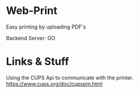 # Web-Print

Easy printing by uploading PDF's

Backend Server: GO 


# Links & Stuff
Using the CUPS Api to communicate with the printer.
https://www.cups.org/doc/cupspm.html
